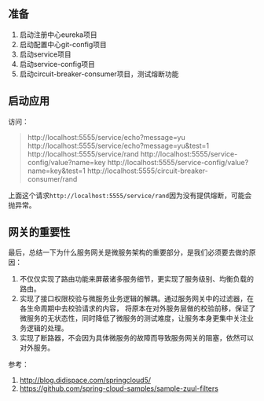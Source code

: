 ## 准备 

1. 启动注册中心eureka项目 
2. 启动配置中心git-config项目 
3. 启动service项目
4. 启动service-config项目
5. 启动circuit-breaker-consumer项目，测试熔断功能
 
## 启动应用 

访问：

> http://localhost:5555/service/echo?message=yu
> http://localhost:5555/service/echo?message=yu&test=1
> http://localhost:5555/service/rand
> http://localhost:5555/service-config/value?name=key
> http://localhost:5555/service-config/value?name=key&test=1
> http://localhost:5555/circuit-breaker-consumer/rand

上面这个请求`http://localhost:5555/service/rand`因为没有提供熔断，可能会抛异常。

## 网关的重要性

最后，总结一下为什么服务网关是微服务架构的重要部分，是我们必须要去做的原因：

1. 不仅仅实现了路由功能来屏蔽诸多服务细节，更实现了服务级别、均衡负载的路由。
2. 实现了接口权限校验与微服务业务逻辑的解耦。通过服务网关中的过滤器，在各生命周期中去校验请求的内容，
   将原本在对外服务层做的校验前移，保证了微服务的无状态性，同时降低了微服务的测试难度，让服务本身更集中关注业务逻辑的处理。
3. 实现了断路器，不会因为具体微服务的故障而导致服务网关的阻塞，依然可以对外服务。

参考：

1. http://blog.didispace.com/springcloud5/
2. https://github.com/spring-cloud-samples/sample-zuul-filters
